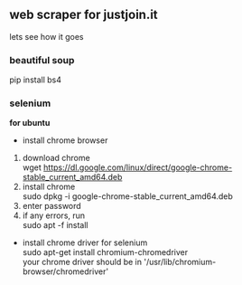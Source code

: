 ## web scraper for justjoin.it ##
lets see how it goes

### beautiful soup ###
pip install bs4

### selenium ###
**for ubuntu**
- install chrome browser
1. download chrome<br>
wget https://dl.google.com/linux/direct/google-chrome-stable_current_amd64.deb
2. install chrome<br>
sudo dpkg -i google-chrome-stable_current_amd64.deb
3. enter password<br>
4. if any errors, run<br>sudo apt -f install

- install chrome driver for selenium<br>
sudo apt-get install chromium-chromedriver<br>
your chrome driver should be in '/usr/lib/chromium-browser/chromedriver'
